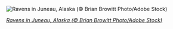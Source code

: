 
![Ravens in Juneau, Alaska (© Brian Browitt Photo/Adobe Stock)](https://cn.bing.com//th?id=OHR.UnkindnessRavens_EN-US5051823062_1920x1080.jpg&rf=LaDigue_1920x1080.jpg&pid=hp)

*[Ravens in Juneau, Alaska (© Brian Browitt Photo/Adobe Stock)](https://www.bing.com/search?q=raven+bird&form=hpcapt&filters=HpDate%3a%2220211029_0700%22)*
